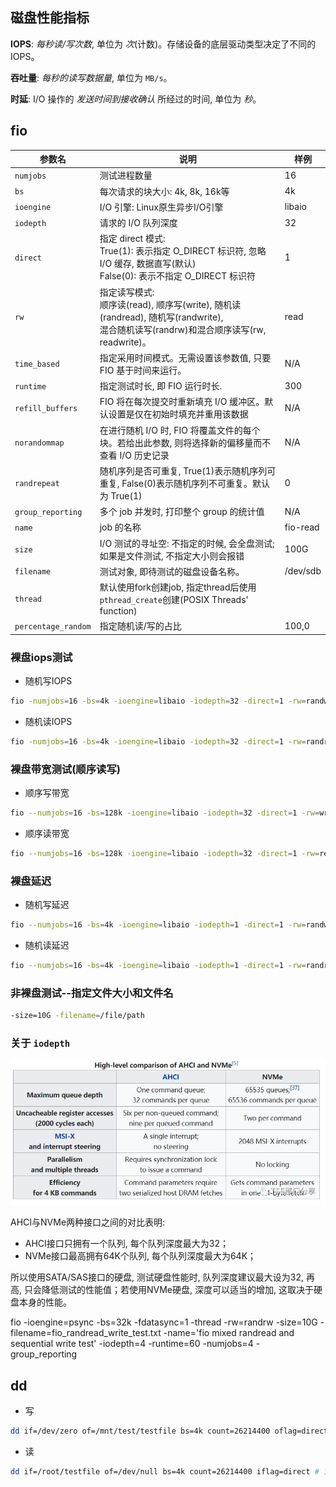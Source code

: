 ## 磁盘性能指标

**IOPS**: *每秒读/写次数*, 单位为 *次*(计数)。存储设备的底层驱动类型决定了不同的IOPS。

**吞吐量**: *每秒的读写数据量*, 单位为 `MB/s`。

**时延**: I/O 操作的 *发送时间到接收确认* 所经过的时间, 单位为 *秒*。

## fio

| 参数名    | 说明 | 样例 |
|  -- | -- | -- |
| `numjobs`         | 测试进程数量 | 16 |
| `bs`       | 每次请求的块大小: 4k, 8k, 16k等 | 4k |
| `ioengine` | I/O 引擎: Linux原生异步I/O引擎 | libaio |
| `iodepth`  | 请求的 I/O 队列深度 | 32 |
| `direct`   | 指定 direct 模式: <br>True(1): 表示指定 O_DIRECT 标识符, 忽略 I/O 缓存, 数据直写(默认)<br>False(0): 表示不指定 O_DIRECT 标识符 | 1 |
| `rw`         | 指定读写模式: <br>顺序读(read), 顺序写(write), 随机读(randread), 随机写(randwrite), <br>混合随机读写(randrw)和混合顺序读写(rw, readwrite)。 | read |
| `time_based` | 指定采用时间模式。无需设置该参数值, 只要 FIO 基于时间来运行。 | N/A |
| `runtime`    | 指定测试时长, 即 FIO 运行时长. | 300 |
| `refill_buffers` | FIO 将在每次提交时重新填充 I/O 缓冲区。默认设置是仅在初始时填充并重用该数据 | N/A |
| `norandommap`    | 在进行随机 I/O 时, FIO 将覆盖文件的每个块。若给出此参数, 则将选择新的偏移量而不查看 I/O 历史记录 | N/A |
| `randrepeat`     | 随机序列是否可重复, True(1)表示随机序列可重复, False(0)表示随机序列不可重复。默认为 True(1) | 0 |
| `group_reporting` | 多个 job 并发时, 打印整个 group 的统计值 | N/A |
| `name`            | job 的名称 | fio-read |
| `size`            | I/O 测试的寻址空: 不指定的时候, 会全盘测试; 如果是文件测试, 不指定大小则会报错 | 100G |
| `filename`        | 测试对象, 即待测试的磁盘设备名称。 | /dev/sdb |
| `thread` | 默认使用fork创建job, 指定thread后使用`pthread_create`创建(POSIX Threads' function) | |
| `percentage_random` | 指定随机读/写的占比 | 100,0 |


### 裸盘iops测试

* 随机写IOPS

```sh
fio -numjobs=16 -bs=4k -ioengine=libaio -iodepth=32 -direct=1 -rw=randwrite -time_based -runtime=300  -refill_buffers -norandommap -randrepeat=0 -group_reporting -name=fio-randwrite-iops -filename=/dev/vdb
```

* 随机读IOPS

```sh
fio -numjobs=16 -bs=4k -ioengine=libaio -iodepth=32 -direct=1 -rw=randread -time_based -runtime=300  -refill_buffers -norandommap -randrepeat=0 -group_reporting -name=fio-randread-iops -filename=/dev/vdb
```

### 裸盘带宽测试(顺序读写)

* 顺序写带宽

```sh
fio --numjobs=16 -bs=128k -ioengine=libaio -iodepth=32 -direct=1 -rw=write -time_based -runtime=300  -refill_buffers -norandommap -randrepeat=0 -group_reporting -name=fio-write-throughput -filename=/dev/vdb
```

* 顺序读带宽

```sh
fio --numjobs=16 -bs=128k -ioengine=libaio -iodepth=32 -direct=1 -rw=read -time_based -runtime=300  -refill_buffers -norandommap -randrepeat=0 -group_reporting -name=fio-read-throughput -filename=/dev/vdb
```

### 裸盘延迟

* 随机写延迟

```sh
fio --numjobs=16 -bs=4k -ioengine=libaio -iodepth=1 -direct=1 -rw=randwrite -time_based -runtime=300  -refill_buffers -norandommap -randrepeat=0 -group_reporting -name=fio-randwrite-lat -filename=/dev/vdb
```

* 随机读延迟 

```sh
fio --numjobs=16 -bs=4k -ioengine=libaio -iodepth=1 -direct=1 -rw=randread -time_based -runtime=300  -refill_buffers -norandommap -randrepeat=0 -group_reporting -name=fio-randread-lat -filename=/dev/vdb
```

### 非裸盘测试--指定文件大小和文件名

```sh
-size=10G -filename=/file/path

```

### 关于 `iodepth`

![iodepth](./Pictures/iodepth.jpeg)

AHCI与NVMe两种接口之间的对比表明: 

* AHCI接口只拥有一个队列, 每个队列深度最大为32；
* NVMe接口最高拥有64K个队列, 每个队列深度最大为64K；

所以使用SATA/SAS接口的硬盘, 测试硬盘性能时, 队列深度建议最大设为32, 再高, 只会降低测试的性能值；若使用NVMe硬盘, 深度可以适当的增加, 这取决于硬盘本身的性能。

fio -ioengine=psync -bs=32k -fdatasync=1 -thread -rw=randrw  -size=10G -filename=fio_randread_write_test.txt -name='fio mixed randread and sequential write test' -iodepth=4 -runtime=60 -numjobs=4 -group_reporting 


## dd

* 写

```sh
dd if=/dev/zero of=/mnt/test/testfile bs=4k count=26214400 oflag=direct # 100G
```

* 读

```sh
dd if=/root/testfile of=/dev/null bs=4k count=26214400 iflag=direct # 100G
```